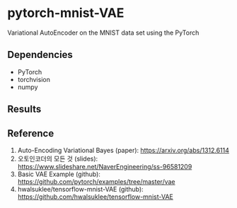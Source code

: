# pytorch-mnist-VAE
Variational AutoEncoder on the MNIST data set using the PyTorch


## Dependencies
- PyTorch
- torchvision
- numpy

## Results

## Reference
1. Auto-Encoding Variational Bayes (paper): 
https://arxiv.org/abs/1312.6114
2. 오토인코더의 모든 것 (slides):
https://www.slideshare.net/NaverEngineering/ss-96581209
3. Basic VAE Example (github): 
https://github.com/pytorch/examples/tree/master/vae
4. hwalsuklee/tensorflow-mnist-VAE (github): 
https://github.com/hwalsuklee/tensorflow-mnist-VAE
